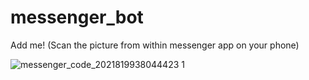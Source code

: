 # messenger_bot

Add me! (Scan the picture from within messenger app on your phone)

![messenger_code_2021819938044423 1](https://cloud.githubusercontent.com/assets/16115618/20578233/3e1e1324-b1be-11e6-9f7e-f8818361de3d.png)
